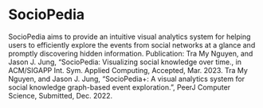 # SocioPedia
SocioPedia aims to provide an intuitive visual analytics system for helping users to efficiently explore the events from social networks at a glance and promptly discovering hidden information.
Publication:
Tra My Nguyen, and Jason J. Jung, “SocioPedia: Visualizing social knowledge over time., in ACM/SIGAPP Int. Sym. Applied Computing, Accepted, Mar. 2023.
Tra My Nguyen, and Jason J. Jung, “SocioPedia+: A visual analytics system for social knowledge graph-based event exploration.”, PeerJ Computer Science, Submitted, Dec. 2022.
